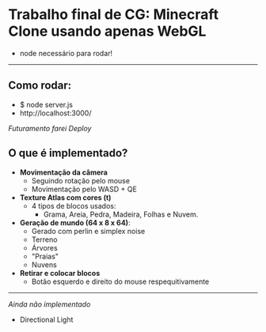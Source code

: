 # Trabalho final de CG: Minecraft Clone usando apenas WebGL
- node necessário para rodar!

---

## Como rodar:
- $ node server.js
- http://localhost:3000/

*Futuramento farei Deploy*

## O que é implementado?
- **Movimentação da câmera**
    - Seguindo rotação pelo mouse
    - Movimentação pelo WASD + QE
- **Texture Atlas com cores (t)**
    - 4 tipos de blocos usados:
        - Grama, Areia, Pedra, Madeira, Folhas e Nuvem.
- **Geração de mundo (64 x 8 x 64)**:
    - Gerado com perlin e simplex noise
    - Terreno
    - Árvores
    - "Praias"
    - Nuvens
- **Retirar e colocar blocos**
    - Botão esquerdo e direito do mouse respequitivamente
---
*Ainda não implementado*
- Directional Light
